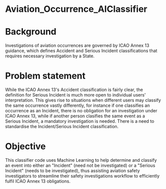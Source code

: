 # Aviation_Occurrence_AIClassifier

# Background
Investigations of aviation occurrences are governed by ICAO Annex 13 guidance, which defines Accident and Serious Incident classifications that requires necessary investigation by a State. 
# Problem statement
While the ICAO Annex 13's Accident classification is fairly clear, the definition for Serious Incident is much more open to individual users' interpretation. This gives rise to situations when different users may classify the same occurrence vastly differently, for instance if one classifies an occurrence as an Incident, there is no obligation for an investigation under ICAO Annex 13, while if another person clasifies the same event as a Serious Incident, a mandatory investigation is needed. There is a need to standardise the Incident/Serious Incident classification.
# Objective
This classifier code uses Machine Learning to help determine and classify an event into either an "Incident" (need not be investigated) or a "Serious Incident" (needs to be investigated), thus assisting aviation safety investigators to streamline their safety investigations workflow to efficiently fulfil ICAO Annex 13 obligations.
